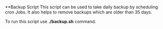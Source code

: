 **Backup Script
This script can be used to take daily backup by scheduling cron Jobs.
It also helps to remove backups which are older than 35 days.

To run this script use **./backup.sh** command.
